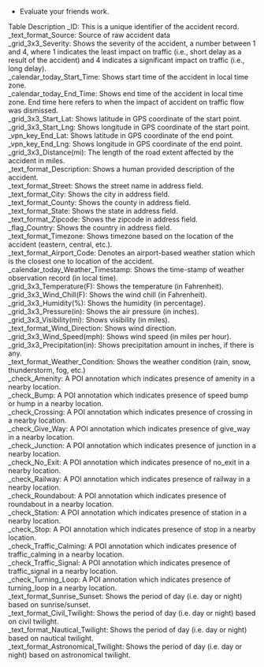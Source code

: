 - Evaluate your friends work.

Table Description
_ID: This is a unique identifier of the accident record. <br>
_text_format_Source: Source of raw accident data <br>
_grid_3x3_Severity: Shows the severity of the accident, a number between 1 and 4, where 1 indicates the least impact on traffic (i.e., short delay as a result of the accident) and 4 indicates a significant impact on traffic (i.e., long delay). <br>
_calendar_today_Start_Time: Shows start time of the accident in local time zone. <br>
_calendar_today_End_Time: Shows end time of the accident in local time zone. End time here refers to when the impact of accident on traffic flow was dismissed. <br>
_grid_3x3_Start_Lat: Shows latitude in GPS coordinate of the start point. <br>
_grid_3x3_Start_Lng: Shows longitude in GPS coordinate of the start point. <br>
_vpn_key_End_Lat: Shows latitude in GPS coordinate of the end point. <br>
_vpn_key_End_Lng: Shows longitude in GPS coordinate of the end point. <br>
_grid_3x3_Distance(mi): The length of the road extent affected by the accident in miles. <br>
_text_format_Description: Shows a human provided description of the accident. <br>
_text_format_Street: Shows the street name in address field. <br>
_text_format_City: Shows the city in address field. <br>
_text_format_County: Shows the county in address field. <br>
_text_format_State: Shows the state in address field. <br>
_text_format_Zipcode: Shows the zipcode in address field. <br>
_flag_Country: Shows the country in address field. <br>
_text_format_Timezone: Shows timezone based on the location of the accident (eastern, central, etc.). <br>
_text_format_Airport_Code: Denotes an airport-based weather station which is the closest one to location of the accident. <br>
_calendar_today_Weather_Timestamp: Shows the time-stamp of weather observation record (in local time). <br>
_grid_3x3_Temperature(F): Shows the temperature (in Fahrenheit). <br>
_grid_3x3_Wind_Chill(F): Shows the wind chill (in Fahrenheit). <br>
_grid_3x3_Humidity(%): Shows the humidity (in percentage). <br>
_grid_3x3_Pressure(in): Shows the air pressure (in inches). <br>
_grid_3x3_Visibility(mi): Shows visibility (in miles). <br>
_text_format_Wind_Direction: Shows wind direction. <br>
_grid_3x3_Wind_Speed(mph): Shows wind speed (in miles per hour). <br>
_grid_3x3_Precipitation(in): Shows precipitation amount in inches, if there is any. <br>
_text_format_Weather_Condition: Shows the weather condition (rain, snow, thunderstorm, fog, etc.) <br>
_check_Amenity: A POI annotation which indicates presence of amenity in a nearby location. <br>
_check_Bump: A POI annotation which indicates presence of speed bump or hump in a nearby location. <br>
_check_Crossing: A POI annotation which indicates presence of crossing in a nearby location. <br>
_check_Give_Way: A POI annotation which indicates presence of give_way in a nearby location. <br>
_check_Junction: A POI annotation which indicates presence of junction in a nearby location. <br>
_check_No_Exit: A POI annotation which indicates presence of no_exit in a nearby location. <br>
_check_Railway: A POI annotation which indicates presence of railway in a nearby location. <br>
_check_Roundabout: A POI annotation which indicates presence of roundabout in a nearby location. <br>
_check_Station: A POI annotation which indicates presence of station in a nearby location. <br>
_check_Stop: A POI annotation which indicates presence of stop in a nearby location. <br>
_check_Traffic_Calming: A POI annotation which indicates presence of traffic_calming in a nearby location. <br>
_check_Traffic_Signal: A POI annotation which indicates presence of traffic_signal in a nearby location. <br>
_check_Turning_Loop: A POI annotation which indicates presence of turning_loop in a nearby location. <br>
_text_format_Sunrise_Sunset: Shows the period of day (i.e. day or night) based on sunrise/sunset. <br>
_text_format_Civil_Twilight: Shows the period of day (i.e. day or night) based on civil twilight. <br>
_text_format_Nautical_Twilight: Shows the period of day (i.e. day or night) based on nautical twilight. <br>
_text_format_Astronomical_Twilight: Shows the period of day (i.e. day or night) based on astronomical twilight. <br>
